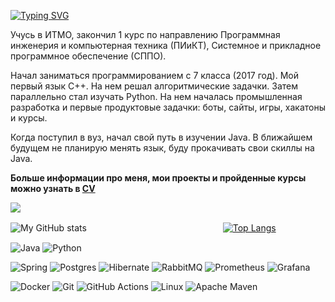 [![Typing SVG](https://readme-typing-svg.herokuapp.com?font=Times+New+Roman&weight=450&size=23&pause=600&color=000000&width=435&lines=%D0%9D%D0%B5%D0%BC%D0%BD%D0%BE%D0%B3%D0%BE+%D0%BE%D0%B1%D0%BE+%D0%BC%D0%BD%D0%B5)](https://git.io/typing-svg)

Учусь в ИТМО, закончил 1 курс по направлению Программная инженерия и компьютерная техника (ПИиКТ), Системное и прикладное программное обеспечение (СППО).

Начал заниматься программированием с 7 класса (2017 год). Мой первый язык С++. На нем решал алгоритмические задачки. Затем параллельно стал изучать Python. На нем началась промышленная разработка и первые продуктовые задачки: боты, сайты, игры, хакатоны и курсы.

Когда поступил в вуз, начал свой путь в изучении Java. В ближайшем будущем не планирую менять язык, буду прокачивать свои скиллы на Java.

**Больше информации про меня, мои проекты и пройденные курсы можно узнать в [CV](https://drive.google.com/file/d/1Rt_p5oeJ7t1Dtdjnx9YGyYgcbA7MajhL/view)**

![](https://komarev.com/ghpvc/?username=neonik-dev)

![My GitHub stats](https://github-readme-stats.vercel.app/api?username=Neonik-dev&theme=transparent&show_icons=true&hide=contribs,issues&rank_icon=github#gh-light-mode-only) ㅤㅤㅤㅤㅤㅤ ㅤㅤㅤㅤㅤㅤㅤㅤㅤㅤ    [![Top Langs](https://github-readme-stats.vercel.app/api/top-langs/?username=Neonik-dev&layout=compact)](https://github.com/anuraghazra/github-readme-stats)

![Java](https://img.shields.io/badge/java-%23ED8B00.svg?style=for-the-badge&logo=openjdk&logoColor=white)
![Python](https://img.shields.io/badge/python-3670A0?style=for-the-badge&logo=python&logoColor=ffdd54)

![Spring](https://img.shields.io/badge/spring-%236DB33F.svg?style=for-the-badge&logo=spring&logoColor=white)
![Postgres](https://img.shields.io/badge/postgres-%23316192.svg?style=for-the-badge&logo=postgresql&logoColor=white)
![Hibernate](https://img.shields.io/badge/Hibernate-59666C?style=for-the-badge&logo=Hibernate&logoColor=white)
![RabbitMQ](https://img.shields.io/badge/Rabbitmq-FF6600?style=for-the-badge&logo=rabbitmq&logoColor=white)
![Prometheus](https://img.shields.io/badge/Prometheus-E6522C?style=for-the-badge&logo=Prometheus&logoColor=white)
![Grafana](https://img.shields.io/badge/grafana-%23F46800.svg?style=for-the-badge&logo=grafana&logoColor=white)

![Docker](https://img.shields.io/badge/docker-%230db7ed.svg?style=for-the-badge&logo=docker&logoColor=white)
![Git](https://img.shields.io/badge/git-%23F05033.svg?style=for-the-badge&logo=git&logoColor=white)
![GitHub Actions](https://img.shields.io/badge/github%20actions-%232671E5.svg?style=for-the-badge&logo=githubactions&logoColor=white)
![Linux](https://img.shields.io/badge/Linux-FCC624?style=for-the-badge&logo=linux&logoColor=black)
![Apache Maven](https://img.shields.io/badge/Apache%20Maven-C71A36?style=for-the-badge&logo=Apache%20Maven&logoColor=white)

